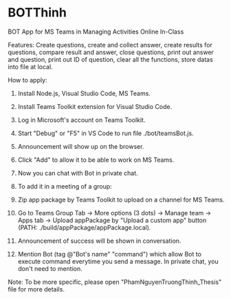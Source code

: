 # BOTThinh
BOT App for MS Teams in Managing Activities Online In-Class

Features: Create questions, create and collect answer, create results for questions, compare result and answer, close questions, print out answer and question, print out ID of question, clear all the functions, store datas into file at local.

How to apply:
1. Install Node.js, Visual Studio Code, MS Teams.
2. Install Teams Toolkit extension for Visual Studio Code.
3. Log in Microsoft's account on Teams Toolkit. 
4. Start "Debug" or "F5" in VS Code to run file ./bot/teamsBot.js.
5. Announcement will show up on the browser.
6. Click "Add" to allow it to be able to work on MS Teams.
7. Now you can chat with Bot in private chat.

4. To add it in a meeting of a group:
5. Zip app package by Teams Toolkit to upload on a channel for MS Teams.
6. Go to Teams Group Tab -> More options (3 dots) -> Manage team -> Apps tab -> Upload appPackage by "Upload a custom app" button (PATH: ./build/appPackage/appPackage.local).
7. Announcement of success will be shown in conversation.
8. Mention Bot (tag @"Bot's name" "command") which allow Bot to execute command everytime you send a message. In private chat, you don't need to mention.

Note: To be more specific, please open "PhamNguyenTruongThinh_Thesis" file for more details.
